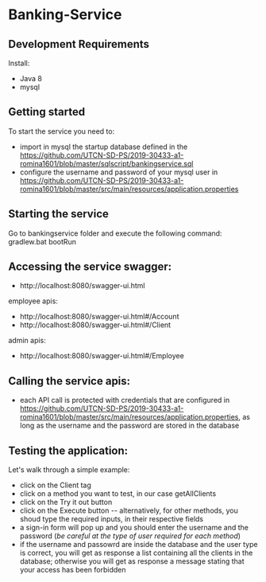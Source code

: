 # Banking-Service

## Development Requirements
Install:
- Java 8
- mysql 

## Getting started
To start the service you need to:
- import in mysql the startup database defined in the https://github.com/UTCN-SD-PS/2019-30433-a1-romina1601/blob/master/sqlscript/bankingservice.sql
- configure the username and password of your mysql user in https://github.com/UTCN-SD-PS/2019-30433-a1-romina1601/blob/master/src/main/resources/application.properties

## Starting the service
Go to bankingservice folder and execute the following command: 
gradlew.bat bootRun

## Accessing the service swagger:
- http://localhost:8080/swagger-ui.html

employee apis: 
- http://localhost:8080/swagger-ui.html#/Account
- http://localhost:8080/swagger-ui.html#/Client

admin apis:
- http://localhost:8080/swagger-ui.html#/Employee

## Calling the service apis:
- each API call is protected with credentials that are configured in https://github.com/UTCN-SD-PS/2019-30433-a1-romina1601/blob/master/src/main/resources/application.properties, as long as the username and the password are stored in the database

## Testing the application:
Let's walk through a simple example:
- click on the Client tag
- click on a method you want to test, in our case getAllClients
- click on the Try it out button
- click on the Execute button
  -- alternatively, for other methods, you shoud type the required inputs, in their respective fields
- a sign-in form will pop up and you should enter the username and the password (*be careful at the type of user required for each method*)
- if the username and passowrd are inside the database and the user type is correct, you will get as response a list containing all the clients in the database; otherwise you will get as response a message stating that your access has been forbidden
